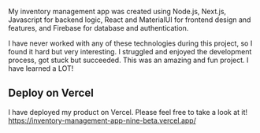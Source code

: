 My inventory management app was created using Node.js, Next.js, Javascript for backend logic, React and MaterialUI for frontend design and features, and Firebase for database and authentication.

I have never worked with any of these technologies during this project, so I found it hard but very interesting. I struggled and enjoyed the development process, got stuck but succeeded. This was an amazing and fun project. I have learned a LOT!

## Deploy on Vercel

I have deployed my product on Vercel. Please feel free to take a look at it!
https://inventory-management-app-nine-beta.vercel.app/
